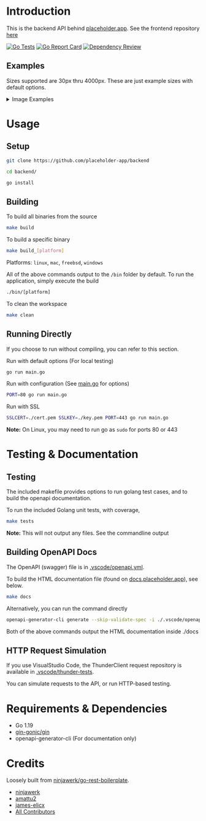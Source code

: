 # Introduction

This is the backend API behind [placeholder.app](https://placeholder.app). See the frontend repository [here](../../../frontend)

[![Go Tests](https://github.com/placeholder-app/backend/actions/workflows/go-tests.yml/badge.svg)](https://github.com/placeholder-app/backend/actions/workflows/go-tests.yml)
[![Go Report Card](https://goreportcard.com/badge/github.com/placeholder-app/backend)](https://goreportcard.com/report/github.com/placeholder-app/backend)
[![Dependency Review](https://github.com/placeholder-app/backend/actions/workflows/dependency-review.yml/badge.svg)](https://github.com/placeholder-app/backend/actions/workflows/dependency-review.yml)

## Examples

Sizes supported are 30px thru 4000px. These are just example sizes with default options.

<details>
  <summary>Image Examples</summary>

  ![img](https://api.placeholder.app/image/30x30)

  ![img](https://api.placeholder.app/image/70x70)

  ![img](https://api.placeholder.app/image/120x120)

  ![img](https://api.placeholder.app/image/160x160)

  ![img](https://api.placeholder.app/image/200x200)

  ![img](https://api.placeholder.app/image/245x245)

  ![img](https://api.placeholder.app/image/310x310)

  ![img](https://api.placeholder.app/image/450x450)

  ![img](https://api.placeholder.app/image/650x650)

</details>

# Usage

## Setup

```bash
git clone https://github.com/placeholder-app/backend
```

```bash
cd backend/
```

```bash
go install
```

## Building

To build all binaries from the source

```bash
make build
```

To build a specific binary

```bash
make build_[platform]
```

Platforms: `linux`, `mac`, `freebsd`, `windows`

All of the above commands output to the `/bin` folder by default. To run the application, simply execute the build

```bash
./bin/[platform]
```

To clean the workspace

```bash
make clean
```

## Running Directly

If you choose to run without compiling, you can refer to this section.

Run with default options (For local testing)

```bash
go run main.go
```

Run with configuration (See [main.go](main.go) for options)

```bash
PORT=80 go run main.go
```

Run with SSL

```bash
SSLCERT=./cert.pem SSLKEY=./key.pem PORT=443 go run main.go
```

**Note:** On Linux, you may need to run go as `sudo` for ports 80 or 443

# Testing & Documentation

## Testing

The included makefile provides options to run golang test cases, and to build the openapi documentation.

To run the included Golang unit tests, with coverage,

```bash
make tests
```

**Note:** This will not output any files. See the commandline output

## Building OpenAPI Docs

The OpenAPI (swagger) file is in [.vscode/openapi.yml](.vscode/openapi.yml).

To build the HTML documentation file (found on [docs.placeholder.app](https://docs.placeholder.app)), see below.

```bash
make docs
```

Alternatively, you can run the command directly

```bash
openapi-generator-cli generate --skip-validate-spec -i ./.vscode/openapi.yml -g html2 -o ./docs
```

Both of the above commands output the HTML documentation inside ./docs

## HTTP Request Simulation

If you use VisualStudio Code, the ThunderClient request repository is available in [.vscode/thunder-tests](.vscode/thunder-tests).

You can simulate requests to the API, or run HTTP-based testing.

# Requirements & Dependencies

- Go 1.19
- [gin-gonic/gin](github.com/gin-gonic/gin)
- openapi-generator-cli (For documentation only)

# Credits

Loosely built from [ninjawerk/go-rest-boilerplate](https://github.com/ninjawerk/go-rest-boilerplate/).

- [ninjawerk](https://github.com/ninjawerk)
- [amattu2](https://github.com/amattu2)
- [james-elicx](https://github.com/james-elicx)
- [All Contributors](../../contributors)
